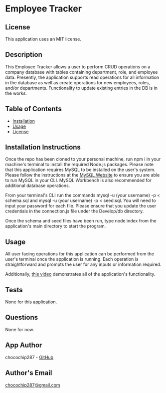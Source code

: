 # Employee Tracker

## License

This application uses an MIT license.

## Description

This Employee Tracker allows a user to perform CRUD operations on a company database with tables containing department, role, and employee data. Presently, the application supports read operations for all information in the database as well as create operations for new employees, roles, and/or departments. Functionality to update existing entries in the DB is in the works.

## Table of Contents

* [Installation](#installation)
* [Usage](#usage)
* [License](#license)

## Installation Instructions

Once the repo has been cloned to your personal machine, run npm i in your machine's terminal to install the required Node.js packages. Please note that this application requires MySQL to be installed on the user's system. Please follow the instructions at the [MySQL Website](https://dev.mysql.com/doc/refman/8.0/en/installing.html) to ensure you are able to run MySQL in your CLI. MySQL Workbench is also recommended for additional database operations.

From your terminal's CLI run the commands mysql -u (your username) -p < schema.sql and mysql -u (your username) -p < seed.sql. You will need to input your password for each file. Please ensure that you update the user credentials in the connection.js file under the Develop/db directory.

Once the schema and seed files have been run, type node index from the application's main directory to start the program.

## Usage

All user facing operations for this application can be performed from the user's terminal once the application is running. Each operation is straightforward and prompts the user for any inputs or information required.

Additionally, [this video]( https://www.youtube.com/watch?v=3SX50PNxa_8) demonstrates all of the application's functionality.

## Tests

None for this application.

## Questions

None for now.

## App Author

chocochip287 - [GitHub](https://github.com/chocochip287)

## Author's Email

chocochip287@gmail.com